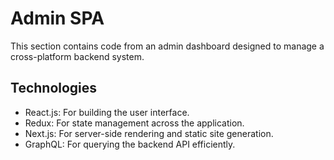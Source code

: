 # Admin SPA

This section contains code from an admin dashboard designed to manage a cross-platform backend system.

## Technologies

- React.js: For building the user interface.
- Redux: For state management across the application.
- Next.js: For server-side rendering and static site generation.
- GraphQL: For querying the backend API efficiently.
